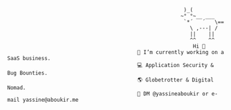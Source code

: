                                                              )_(
                                                            ~° °~__ ___
                                                             `*´   ´   \==
                                                               \ ,---| /
                                                               ||    ||    
                                                               ^^    ^^                  
                                                                Hi 👋                                                      
                                              🧰 I’m currently working on a SaaS business.
                                              💻 Application Security & Bug Bounties.
                                              🌎 Globetrotter & Digital Nomad.
                                              📩 DM @yassineaboukir or e-mail yassine@aboukir.me




